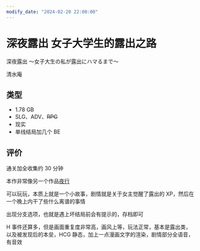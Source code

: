 ```yaml
---
modify_date: "2024-02-20 22:00:00"
---
```


# 深夜露出 女子大学生的露出之路

深夜露出 ～女子大生の私が露出にハマるまで～

清水庵

## 类型

- 1.78 GB
- SLG、ADV、~~RPG~~
- 现实
- 单线结局加几个 BE

## 评价

通关加全收集约 30 分钟

本作非常像另一个作品[夜行](夜行.md)

可以玩玩，本质上就是一个小故事，剧情就是关于女主觉醒了露出的 XP，然后在一个晚上内干了些什么离谱的事情

出现分支选项，也就是遇上坏结局前会有提示的，存档即可

H 事件还算多，但是画面重复度非常高，画风上等，玩法正常，基本是露出类，以及被发现后的本垒，HCG 静态，加上一点漫画文字的渲染，剧情部分全语音，有音效
